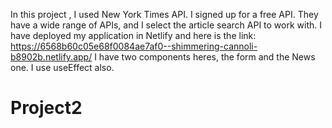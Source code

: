 In this project , I used New York Times API. 
I signed up for a free API. 
They have a wide range of APIs, and I select the article search API to work with.
I have deployed my application in Netlify and here is the link: https://6568b60c05e68f0084ae7af0--shimmering-cannoli-b8902b.netlify.app/
I have two components heres, the form and the News one. 
I use useEffect also. 

# Project2
